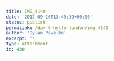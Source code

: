 ```yaml
---
title: IMG_4140
date: '2012-09-16T13:49:39+00:00'
status: publish
permalink: /day-6-hello-london/img_4140
author: 'Dylan Pavelko'
excerpt: ''
type: attachment
id: 430
---
```

<!DOCTYPE html PUBLIC "-//W3C//DTD HTML 4.0 Transitional//EN" "http://www.w3.org/TR/REC-html40/loose.dtd">
<?xml encoding="UTF-8">

